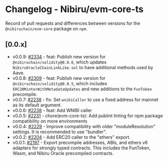# Changelog - Nibiru/evm-core-ts 

Record of pull requests and differences between versions for
the `@nibiruchain/evm-core` package on `npm`.

## [0.0.x]

- v0.0.9: [#2334](https://gittub.com/NibiruChain/nibiru/pull/2334) - feat:
Publish new version for `@nibiruchain/solidity@0.0.6`, which updates
`NibiruOracleChainLinkLike.sol` to have additional methods used by Aave.
- v0.0.8: [#2309](https://gittub.com/NibiruChain/nibiru/pull/2309) - feat:
Publish new version for `@nibiruchain/solidity@0.0.5`, which includes
`ERC20MinterWithMetadataUpdates` and new additions to the `FunToken` precompile.
- v0.0.7: [#2238](https://gittub.com/NibiruChain/nibiru/pull/2238) - fix: Set `wnibiCaller` to use a fixed address for mainnet as its default argument.
- v0.0.6: [#2238](https://github.com/NibiruChain/nibiru/pull/2238) - feat: Add WNIBI caller 
- v0.0.5: [#2231](https://github.com/NibiruChain/nibiru/pull/2231) - chore(evm-core-ts): Add publint linting for npm package compatibility on more environments
- v0.0.4: [#2229](https://github.com/NibiruChain/nibiru/pull/2229) - Improve compatibility with older "moduleResolution" settings. It is recommended to use "bundler".
- v0.0.2: [#2204](https://github.com/NibiruChain/nibiru/pull/2204) - Add ERC20
caller to the "ethers" export.
- v0.0.1: [#2197](https://github.com/NibiruChain/nibiru/pull/2197) - Export
precompile addresses, ABIs, and ethers v6 adapters for strongly typed contracts.
This includes the FunToken, Wasm, and Nibiru Oracle precompiled contracts.
